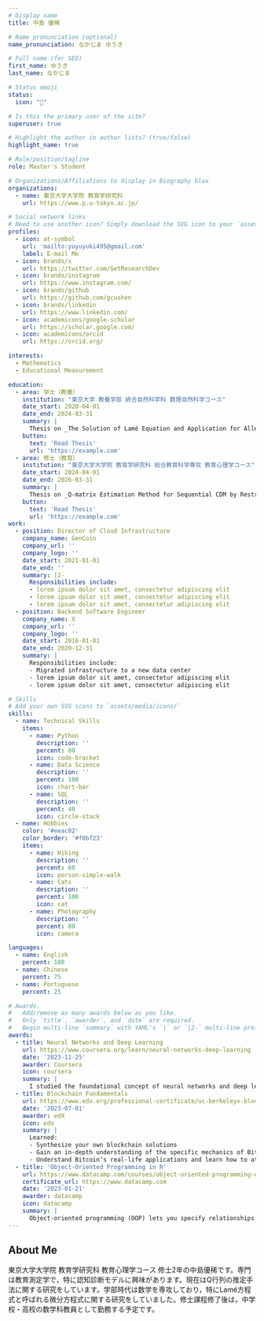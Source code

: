 ```yaml
---
# Display name
title: 中島 優稀

# Name pronunciation (optional)
name_pronunciation: なかじま ゆうき

# Full name (for SEO)
first_name: ゆうき
last_name: なかじま

# Status emoji
status:
  icon: "🎹"

# Is this the primary user of the site?
superuser: true

# Highlight the author in author lists? (true/false)
highlight_name: true

# Role/position/tagline
role: Master's Student

# Organizations/Affiliations to display in Biography blox
organizations:
  - name: 東京大学大学院 教育学研究科
    url: https://www.p.u-tokyo.ac.jp/

# Social network links
# Need to use another icon? Simply download the SVG icon to your `assets/media/icons/` folder.
profiles:
  - icon: at-symbol
    url: 'mailto:yuyuyuki495@gmail.com'
    label: E-mail Me
  - icon: brands/x
    url: https://twitter.com/GetResearchDev
  - icon: brands/instagram
    url: https://www.instagram.com/
  - icon: brands/github
    url: https://github.com/gcushen
  - icon: brands/linkedin
    url: https://www.linkedin.com/
  - icon: academicons/google-scholar
    url: https://scholar.google.com/
  - icon: academicons/orcid
    url: https://orcid.org/

interests:
  - Mathematics
  - Educational Measurement

education:
  - area: 学士（教養）
    institution: "東京大学 教養学部 統合自然科学科 数理自然科学コース"
    date_start: 2020-04-01
    date_end: 2024-03-31
    summary: |
      Thesis on _The Solution of Lamé Equation and Application for Allen-Cahn Equation_. Supervised by [Prof Yasuhito MIYAMOTO](https://example.com).
    button:
      text: 'Read Thesis'
      url: 'https://example.com'
  - area: 修士（教育）
    institution: "東京大学大学院 教育学研究科 総合教育科学専攻 教育心理学コース"
    date_start: 2024-04-01
    date_end: 2026-03-31
    summary: |
      Thesis on _Q-matrix Estimation Method for Sequential CDM by Restricted Boltzmann Machines_. Supervised by [Prof Satoshi USAMI](https://example.com).
    button:
      text: 'Read Thesis'
      url: 'https://example.com'
work:
  - position: Director of Cloud Infrastructure
    company_name: GenCoin
    company_url: ''
    company_logo: ''
    date_start: 2021-01-01
    date_end: ''
    summary: |2-
      Responsibilities include:
      - lorem ipsum dolor sit amet, consectetur adipiscing elit
      - lorem ipsum dolor sit amet, consectetur adipiscing elit
      - lorem ipsum dolor sit amet, consectetur adipiscing elit
  - position: Backend Software Engineer
    company_name: X
    company_url: ''
    company_logo: ''
    date_start: 2016-01-01
    date_end: 2020-12-31
    summary: |
      Responsibilities include:
      - Migrated infrastructure to a new data center
      - lorem ipsum dolor sit amet, consectetur adipiscing elit
      - lorem ipsum dolor sit amet, consectetur adipiscing elit

# Skills
# Add your own SVG icons to `assets/media/icons/`
skills:
  - name: Technical Skills
    items:
      - name: Python
        description: ''
        percent: 80
        icon: code-bracket
      - name: Data Science
        description: ''
        percent: 100
        icon: chart-bar
      - name: SQL
        description: ''
        percent: 40
        icon: circle-stack
  - name: Hobbies
    color: '#eeac02'
    color_border: '#f0bf23'
    items:
      - name: Hiking
        description: ''
        percent: 60
        icon: person-simple-walk
      - name: Cats
        description: ''
        percent: 100
        icon: cat
      - name: Photography
        description: ''
        percent: 80
        icon: camera

languages:
  - name: English
    percent: 100
  - name: Chinese
    percent: 75
  - name: Portuguese
    percent: 25

# Awards.
#   Add/remove as many awards below as you like.
#   Only `title`, `awarder`, and `date` are required.
#   Begin multi-line `summary` with YAML's `|` or `|2-` multi-line prefix and indent 2 spaces below.
awards:
  - title: Neural Networks and Deep Learning
    url: https://www.coursera.org/learn/neural-networks-deep-learning
    date: '2023-11-25'
    awarder: Coursera
    icon: coursera
    summary: |
      I studied the foundational concept of neural networks and deep learning. By the end, I was familiar with the significant technological trends driving the rise of deep learning; build, train, and apply fully connected deep neural networks; implement efficient (vectorized) neural networks; identify key parameters in a neural network’s architecture; and apply deep learning to your own applications.
  - title: Blockchain Fundamentals
    url: https://www.edx.org/professional-certificate/uc-berkeleyx-blockchain-fundamentals
    date: '2023-07-01'
    awarder: edX
    icon: edx
    summary: |
      Learned:
      - Synthesize your own blockchain solutions
      - Gain an in-depth understanding of the specific mechanics of Bitcoin
      - Understand Bitcoin’s real-life applications and learn how to attack and destroy Bitcoin, Ethereum, smart contracts and Dapps, and alternatives to Bitcoin’s Proof-of-Work consensus algorithm
  - title: 'Object-Oriented Programming in R'
    url: https://www.datacamp.com/courses/object-oriented-programming-with-s3-and-r6-in-r
    certificate_url: https://www.datacamp.com
    date: '2023-01-21'
    awarder: datacamp
    icon: datacamp
    summary: |
      Object-oriented programming (OOP) lets you specify relationships between functions and the objects that they can act on, helping you manage complexity in your code. This is an intermediate level course, providing an introduction to OOP, using the S3 and R6 systems. S3 is a great day-to-day R programming tool that simplifies some of the functions that you write. R6 is especially useful for industry-specific analyses, working with web APIs, and building GUIs.
---
```


## About Me

東京大学大学院 教育学研究科 教育心理学コース 修士2年の中島優稀です。専門は教育測定学で，特に認知診断モデルに興味があります。現在はQ行列の推定手法に関する研究をしています。学部時代は数学を専攻しており，特にLamé方程式と呼ばれる微分方程式に関する研究をしていました。修士課程修了後は，中学校・高校の数学科教員として勤務する予定です。
